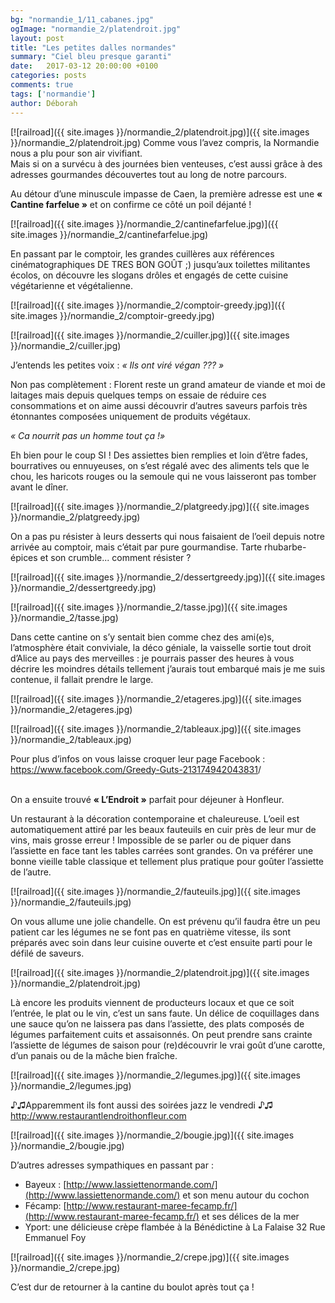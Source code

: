 ```yaml
---
bg: "normandie_1/11_cabanes.jpg"
ogImage: "normandie_2/platendroit.jpg"
layout: post
title: "Les petites dalles normandes"
summary: "Ciel bleu presque garanti"
date:   2017-03-12 20:00:00 +0100
categories: posts
comments: true
tags: ['normandie']
author: Déborah
---
```


[![railroad]({{ site.images }}/normandie_2/platendroit.jpg)]({{ site.images }}/normandie_2/platendroit.jpg)
Comme vous l’avez compris, la Normandie nous a plu pour son air vivifiant.<br/> Mais si on a survécu à des journées bien venteuses, c’est aussi grâce à des adresses gourmandes découvertes tout au long de notre parcours.

Au détour d’une minuscule impasse de Caen, la première adresse est une **« Cantine farfelue »** et on confirme ce côté un poil déjanté !

[![railroad]({{ site.images }}/normandie_2/cantinefarfelue.jpg)]({{ site.images }}/normandie_2/cantinefarfelue.jpg)

En passant par le comptoir, les grandes cuillères aux références cinématographiques DE TRES BON GOÛT ;) jusqu’aux toilettes militantes écolos, on découvre les slogans drôles et engagés de cette cuisine végétarienne et végétalienne.

[![railroad]({{ site.images }}/normandie_2/comptoir-greedy.jpg)]({{ site.images }}/normandie_2/comptoir-greedy.jpg)

[![railroad]({{ site.images }}/normandie_2/cuiller.jpg)]({{ site.images }}/normandie_2/cuiller.jpg)

J’entends les petites voix : *« Ils ont viré végan ??? »*

Non pas complètement : Florent reste un grand amateur de viande et moi de laitages mais depuis quelques temps on essaie de réduire ces consommations et on aime aussi découvrir d’autres saveurs parfois très étonnantes composées uniquement de produits végétaux.

*« Ca nourrit pas un homme tout ça !»*

Eh bien pour le coup SI ! Des assiettes bien remplies et loin d’être fades, bourratives ou ennuyeuses, on s’est régalé avec des aliments tels que le chou, les haricots rouges ou la semoule qui ne vous laisseront pas tomber avant le dîner.

[![railroad]({{ site.images }}/normandie_2/platgreedy.jpg)]({{ site.images }}/normandie_2/platgreedy.jpg)

On a pas pu résister à leurs desserts qui nous faisaient de l’oeil depuis notre arrivée au comptoir, mais c’était par pure gourmandise. Tarte rhubarbe-épices et son crumble... comment résister ?

[![railroad]({{ site.images }}/normandie_2/dessertgreedy.jpg)]({{ site.images }}/normandie_2/dessertgreedy.jpg)

[![railroad]({{ site.images }}/normandie_2/tasse.jpg)]({{ site.images }}/normandie_2/tasse.jpg)

Dans cette cantine on s’y sentait bien comme chez des ami(e)s, l’atmosphère était conviviale, la déco géniale, la vaisselle sortie tout droit d’Alice au pays des merveilles : je pourrais passer des heures à vous décrire les moindres détails tellement j’aurais tout embarqué mais je me suis contenue, il fallait prendre le large.

[![railroad]({{ site.images }}/normandie_2/etageres.jpg)]({{ site.images }}/normandie_2/etageres.jpg)

[![railroad]({{ site.images }}/normandie_2/tableaux.jpg)]({{ site.images }}/normandie_2/tableaux.jpg)

<div class="post-link">Pour plus d’infos on vous laisse croquer leur page Facebook :</div>
<div class="post-link"><a href="https://www.facebook.com/Greedy-Guts-213174942043831">https://www.facebook.com/Greedy-Guts-213174942043831</a>/</div>

<br/>On a ensuite trouvé **« L’Endroit »** parfait pour déjeuner à Honfleur.

Un restaurant à la décoration contemporaine et chaleureuse. L’oeil est automatiquement attiré par les beaux fauteuils en cuir près de leur mur de vins, mais grosse erreur ! Impossible de se parler ou de piquer dans l’assiette en face tant les tables carrées sont grandes. On va préférer une bonne vieille table classique et tellement plus pratique pour goûter l’assiette de l’autre.

[![railroad]({{ site.images }}/normandie_2/fauteuils.jpg)]({{ site.images }}/normandie_2/fauteuils.jpg)

On vous allume une jolie chandelle. On est prévenu qu’il faudra être un peu patient car les légumes ne se font pas en quatrième vitesse, ils sont préparés avec soin dans leur cuisine ouverte et c’est ensuite parti pour le défilé de saveurs.

[![railroad]({{ site.images }}/normandie_2/platendroit.jpg)]({{ site.images }}/normandie_2/platendroit.jpg)

Là encore les produits viennent de producteurs locaux et que ce soit l’entrée, le plat ou le vin, c’est un sans faute. Un délice de coquillages dans une sauce qu’on ne laissera pas dans l’assiette, des plats composés de légumes parfaitement cuits et assaisonnés. On peut prendre sans crainte l’assiette de légumes de saison pour (re)découvrir le vrai goût d’une carotte, d’un panais ou de la mâche bien fraîche.

[![railroad]({{ site.images }}/normandie_2/legumes.jpg)]({{ site.images }}/normandie_2/legumes.jpg)

<div class="post-link">♪♫Apparemment ils font aussi des soirées jazz le vendredi ♪♫</div>

<div class="post-link"><a href="http://www.restaurantlendroithonfleur.com">http://www.restaurantlendroithonfleur.com</a></div>

[![railroad]({{ site.images }}/normandie_2/bougie.jpg)]({{ site.images }}/normandie_2/bougie.jpg)

D’autres adresses sympathiques en passant par :

+ Bayeux : [http://www.lassiettenormande.com/](http://www.lassiettenormande.com/) et son menu autour du cochon
+ Fécamp: [http://www.restaurant-maree-fecamp.fr/](http://www.restaurant-maree-fecamp.fr/) et ses délices de la mer
+ Yport: une délicieuse crèpe flambée à la Bénédictine à La Falaise 32 Rue Emmanuel Foy

[![railroad]({{ site.images }}/normandie_2/crepe.jpg)]({{ site.images }}/normandie_2/crepe.jpg)

C’est dur de retourner à la cantine du boulot après tout ça !
